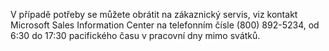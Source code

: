 V případě potřeby se můžete obrátit na zákaznický servis, viz kontakt Microsoft Sales Information Center na telefonním čísle (800) 892-5234, od 6:30 do 17:30 pacifického času v pracovní dny mimo svátků.

<!--HONumber=Oct16_HO1-->


